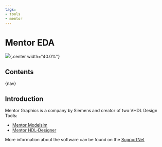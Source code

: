 ```yaml
---
tags:
- tools
- mentor
---
```

#  Mentor EDA

![](img/mentor-graphics-logo.svg){.center width="40.0%"}

## Contents

{nav}

## Introduction

Mentor Graphics is a company by Siemens and creator of two VHDL Design Tools:

- [Mentor Modelsim](https://www.mentor.com/products/fv/modelsim/)
- [Mentor HDL-Designer](https://www.mentor.com/products/fpga/hdl_design/hdl_designer_series/)

More information about the software can be found on the [SupportNet](https://support.sw.siemens.com)
